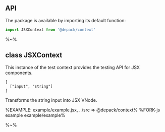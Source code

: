 ## API

The package is available by importing its default function:

```js
import JSXContext from '@depack/context'
```

%~%

## class JSXContext

This instance of the test context provides the testing API for JSX components.

```### getVNode => Preact.VNode
[
  ["input", "string"]
]
```

Transforms the string input into JSX VNode.

<!-- %TYPEDEF types/index.xml% -->

%EXAMPLE: example/example.jsx, ../src => @depack/context%
%FORK-js example example/example%

%~%
